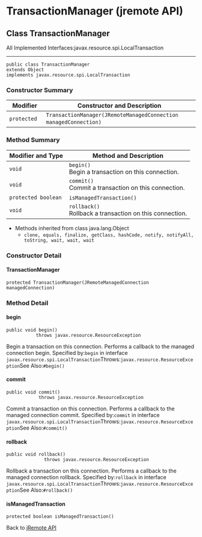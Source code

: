 # TransactionManager (jremote API)

<PageHeader />

## Class TransactionManager

All Implemented Interfaces:javax.resource.spi.LocalTransaction
* * *


```
public class TransactionManager
extends Object
implements javax.resource.spi.LocalTransaction
```

### Constructor Summary


| Modifier<br> | Constructor and Description<br> |
| --- | --- |
| `protected `<br> | `TransactionManager(JRemoteManagedConnection managedConnection)` <br> |






### Method Summary


| Modifier and Type<br> | Method and Description<br> |
| --- | --- |
| `void`<br> | `begin()`<br>Begin a transaction on this connection.<br> |
| `void`<br> | `commit()`<br>Commit a transaction on this connection.<br> |
| `protected boolean`<br> | `isManagedTransaction()` <br> |
| `void`<br> | `rollback()`<br>Rollback a transaction on this connection.<br> |


- Methods inherited from class java.lang.Object
    - `clone, equals, finalize, getClass, hashCode, notify, notifyAll, toString, wait, wait, wait`

### Constructor Detail

#### TransactionManager

```
protected TransactionManager(JRemoteManagedConnection managedConnection)
```



### 


### Method Detail

#### begin

```
public void begin()
           throws javax.resource.ResourceException
```

Begin a transaction on this connection. Performs a callback to the managed connection begin.
Specified by:`begin` in interface `javax.resource.spi.LocalTransaction`Throws:`javax.resource.ResourceException`See Also:`#begin()`
#### commit

```
public void commit()
            throws javax.resource.ResourceException
```

Commit a transaction on this connection. Performs a callback to the managed connection commit.
Specified by:`commit` in interface `javax.resource.spi.LocalTransaction`Throws:`javax.resource.ResourceException`See Also:`#commit()`
#### rollback

```
public void rollback()
              throws javax.resource.ResourceException
```

Rollback a transaction on this connection. Performs a callback to the managed connection rollback.
Specified by:`rollback` in interface `javax.resource.spi.LocalTransaction`Throws:`javax.resource.ResourceException`See Also:`#rollback()`
#### isManagedTransaction

```
protected boolean isManagedTransaction()
```



Back to [jRemote API](../../../../jremote-api/README.md)



  
<PageFooter />
